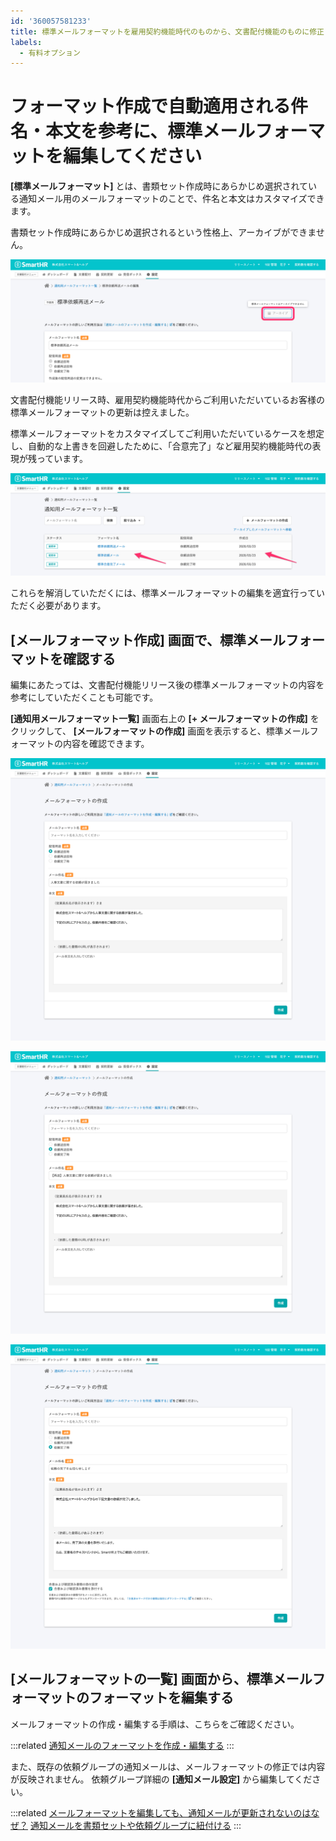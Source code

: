 ```yaml
---
id: '360057581233'
title: 標準メールフォーマットを雇用契約機能時代のものから、文書配付機能のものに修正したい
labels:
  - 有料オプション
---
```

# フォーマット作成で自動適用される件名・本文を参考に、標準メールフォーマットを編集してください

**\[標準メールフォーマット\]** とは、書類セット作成時にあらかじめ選択されている通知メール用のメールフォーマットのことで、件名と本文はカスタマイズできます。

書類セット作成時にあらかじめ選択されるという性格上、アーカイブができません。

![disable_archived_mail_formats.png](./disable_archived_mail_formats.png)

文書配付機能リリース時、雇用契約機能時代からご利用いただいているお客様の標準メールフォーマットの更新は控えました。

標準メールフォーマットをカスタマイズしてご利用いただいているケースを想定し、自動的な上書きを回避したために、「合意完了」など雇用契約機能時代の表現が残っています。

![old_mail_formats.png](./old_mail_formats.png)

これらを解消していただくには、標準メールフォーマットの編集を適宜行っていただく必要があります。

## \[メールフォーマット作成\] 画面で、標準メールフォーマットを確認する

編集にあたっては、文書配付機能リリース後の標準メールフォーマットの内容を参考にしていただくことも可能です。

**\[通知用メールフォーマット一覧\]** 画面右上の **\[+ メールフォーマットの作成\]** をクリックして、 **\[メールフォーマットの作成\]** 画面を表示すると、標準メールフォーマットの内容を確認できます。

![mail_formats_new_request.png](./mail_formats_new_request.png)

![mail_formats_new_remind.png](./mail_formats_new_remind.png)

![mail_formats_new_comp.png](./mail_formats_new_comp.png)

## \[メールフォーマットの一覧\] 画面から、標準メールフォーマットのフォーマットを編集する

メールフォーマットの作成・編集する手順は、こちらをご確認ください。

:::related
[通知メールのフォーマットを作成・編集する](https://knowledge.smarthr.jp/hc/ja/articles/360043502353)
:::

また、既存の依頼グループの通知メールは、メールフォーマットの修正では内容が反映されません。
依頼グループ詳細の **\[通知メール設定\]** から編集してください。

:::related
[メールフォーマットを編集しても、通知メールが更新されないのはなぜ？](https://knowledge.smarthr.jp/hc/ja/articles/360057579973)
[通知メールを書類セットや依頼グループに紐付ける](https://knowledge.smarthr.jp/hc/ja/articles/360042985914)
:::
